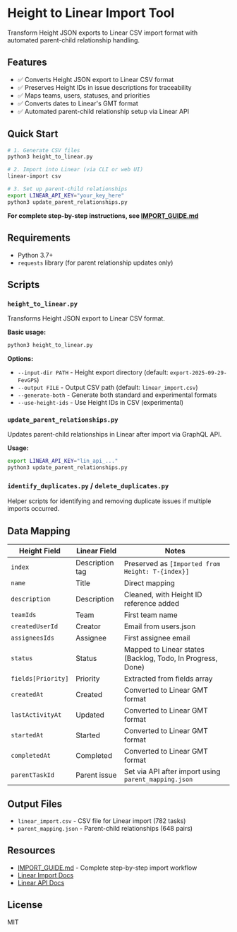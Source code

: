 # Height to Linear Import Tool

Transform Height JSON exports to Linear CSV import format with automated parent-child relationship handling.

## Features

- ✅ Converts Height JSON export to Linear CSV format
- ✅ Preserves Height IDs in issue descriptions for traceability
- ✅ Maps teams, users, statuses, and priorities
- ✅ Converts dates to Linear's GMT format
- ✅ Automated parent-child relationship setup via Linear API

## Quick Start

```bash
# 1. Generate CSV files
python3 height_to_linear.py

# 2. Import into Linear (via CLI or web UI)
linear-import csv

# 3. Set up parent-child relationships
export LINEAR_API_KEY="your_key_here"
python3 update_parent_relationships.py
```

**For complete step-by-step instructions, see [IMPORT_GUIDE.md](IMPORT_GUIDE.md)**

## Requirements

- Python 3.7+
- `requests` library (for parent relationship updates only)

## Scripts

### `height_to_linear.py`

Transforms Height JSON export to Linear CSV format.

**Basic usage:**
```bash
python3 height_to_linear.py
```

**Options:**
- `--input-dir PATH` - Height export directory (default: `export-2025-09-29-FevGPS`)
- `--output FILE` - Output CSV path (default: `linear_import.csv`)
- `--generate-both` - Generate both standard and experimental formats
- `--use-height-ids` - Use Height IDs in CSV (experimental)

### `update_parent_relationships.py`

Updates parent-child relationships in Linear after import via GraphQL API.

**Usage:**
```bash
export LINEAR_API_KEY="lin_api_..."
python3 update_parent_relationships.py
```

### `identify_duplicates.py` / `delete_duplicates.py`

Helper scripts for identifying and removing duplicate issues if multiple imports occurred.

## Data Mapping

| Height Field | Linear Field | Notes |
|--------------|--------------|-------|
| `index` | Description tag | Preserved as `[Imported from Height: T-{index}]` |
| `name` | Title | Direct mapping |
| `description` | Description | Cleaned, with Height ID reference added |
| `teamIds` | Team | First team name |
| `createdUserId` | Creator | Email from users.json |
| `assigneesIds` | Assignee | First assignee email |
| `status` | Status | Mapped to Linear states (Backlog, Todo, In Progress, Done) |
| `fields[Priority]` | Priority | Extracted from fields array |
| `createdAt` | Created | Converted to Linear GMT format |
| `lastActivityAt` | Updated | Converted to Linear GMT format |
| `startedAt` | Started | Converted to Linear GMT format |
| `completedAt` | Completed | Converted to Linear GMT format |
| `parentTaskId` | Parent issue | Set via API after import using `parent_mapping.json` |

## Output Files

- `linear_import.csv` - CSV file for Linear import (782 tasks)
- `parent_mapping.json` - Parent-child relationships (648 pairs)

## Resources

- [IMPORT_GUIDE.md](IMPORT_GUIDE.md) - Complete step-by-step import workflow
- [Linear Import Docs](https://linear.app/docs/import-issues)
- [Linear API Docs](https://developers.linear.app/docs)

## License

MIT
